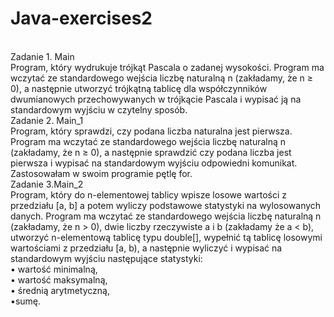 # Java-exercises2

<br>
Zadanie 1. Main<br>
Program, który wydrukuje trójkąt Pascala o zadanej wysokości.
Program ma wczytać ze standardowego wejścia liczbę naturalną n (zakładamy, że n ≥ 0), a następnie utworzyć trójkątną tablicę dla współczynników dwumianowych przechowywanych w trójkącie Pascala i wypisać ją na standardowym wyjściu w czytelny sposób.
<br>
Zadanie 2. Main_1<br>
Program, który sprawdzi, czy podana liczba naturalna jest pierwsza.
Program ma wczytać ze standardowego wejścia liczbę naturalną n (zakładamy, że n ≥ 0), a następnie sprawdzić czy podana liczba jest pierwsza  i wypisać na standardowym wyjściu odpowiedni komunikat.
Zastosowałam w swoim programie pętlę for.
<br>
Zadanie 3.Main_2<br>
Program, który do n-elementowej tablicy wpisze losowe wartości z przedziału [a, b] a potem wyliczy podstawowe statystyki na wylosowanych danych.
Program ma wczytać ze standardowego wejścia liczbę naturalną n (zakładamy, że n > 0), dwie liczby rzeczywiste a i b (zakładamy że a < b), utworzyć n-elementową tablicę typu double[], wypełnić tą tablicę losowymi wartościami z przedziału [a, b), a następnie wyliczyć i wypisać na standardowym wyjściu następujące statystyki:
<br>
• wartość minimalną,
<br>
• wartość maksymalną,
<br>
• średnią arytmetyczną,
<br>
•sumę.

